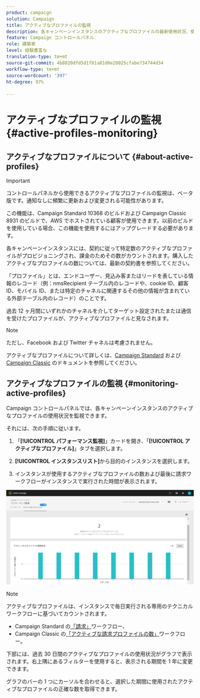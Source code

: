 ```yaml
---
product: campaign
solution: Campaign
title: アクティブなプロファイルの監視
description: 各キャンペーンインスタンスのアクティブなプロファイルの最新使用状況、使用履歴および変化に関するリアルタイム情報を取得する方法を説明します。
feature: Campaign コントロールパネル
role: 建築家
level: 経験豊富な
translation-type: tm+mt
source-git-commit: 4b8020dfd5d1f81a81d0e20025cfabe734744d34
workflow-type: tm+mt
source-wordcount: '397'
ht-degree: 97%

---
```



# アクティブなプロファイルの監視 {#active-profiles-monitoring}

## アクティブなプロファイルについて {#about-active-profiles}

>[!IMPORTANT]
>
>コントロールパネルから使用できるアクティブなプロファイルの監視は、ベータ版です。通知なしに頻繁に更新および変更される可能性があります。
>
>この機能は、Campaign Standard 10368 のビルドおよび Campaign Classic 8931 のビルドで、AWS でホストされている顧客が使用できます。以前のビルドを使用している場合、この機能を使用するにはアップグレードする必要があります。

各キャンペーンインスタンスには、契約に従って特定数のアクティブなプロファイルがプロビジョニングされ、課金のためその数がカウントされます。購入したアクティブなプロファイルの数については、最新の契約書を参照してください。

「プロファイル」とは、エンドユーザー、見込み客またはリードを表している情報のレコード（例：nmsRecipient テーブル内のレコードや、cookie ID、顧客 ID、モバイル ID、または特定のチャネルに関連するその他の情報が含まれている外部テーブル内のレコード）のことです。

過去 12 ヶ月間にいずれかのチャネルを介してターゲット設定されたまたは通信を受けたプロファイルが、アクティブなプロファイルと見なされます。

>[!NOTE]
>
>ただし、Facebook および Twitter チャネルは考慮されません。

アクティブなプロファイルについて詳しくは、[Campaign Standard](https://docs.adobe.com/content/help/ja-JP/campaign-standard/using/profiles-and-audiences/managing-profiles/active-profiles.html) および [Campaign Classic](https://docs.adobe.com/content/help/ja-JP/campaign-classic/using/getting-started/profile-management/about-profiles.html#active-profiles) のドキュメントを参照してください。

## アクティブなプロファイルの監視 {#monitoring-active-profiles}

Campaign コントロールパネルでは、各キャンペーンインスタンスのアクティブなプロファイルの使用状況を監視できます。

それには、次の手順に従います。

1. 「**[!UICONTROL パフォーマンス監視]**」カードを開き、「**[!UICONTROL アクティブなプロファイル]**」タブを選択します。

1. **[!UICONTROL インスタンスリスト]**&#x200B;から目的のインスタンスを選択します。

1. インスタンスが使用するアクティブなプロファイルの数および最後に請求ワークフローがインスタンスで実行された時間が表示されます。

![](assets/active-profiles-graph.png)

>[!NOTE]
>
>アクティブなプロファイルは、インスタンスで毎日実行される専用のテクニカルワークフローに基づいてカウントされます。
>
>* Campaign Standard の[「請求」](https://docs.adobe.com/help/ja-JP/campaign-standard/using/administrating/application-settings/technical-workflows.html)ワークフロー、
>* Campaign Classic の[「アクティブな請求プロファイルの数」](https://experienceleague.adobe.com/docs/campaign-classic/using/automating-with-workflows/advanced-management/about-technical-workflows.html)ワークフロー。


下部には、過去 30 日間のアクティブなプロファイルの使用状況がグラフで表示されます。右上隅にあるフィルターを使用すると、表示される期間を 1 年に変更できます。

グラフのバーの 1 つにカーソルを合わせると、選択した期間に使用されたアクティブなプロファイルの正確な数を取得できます。
